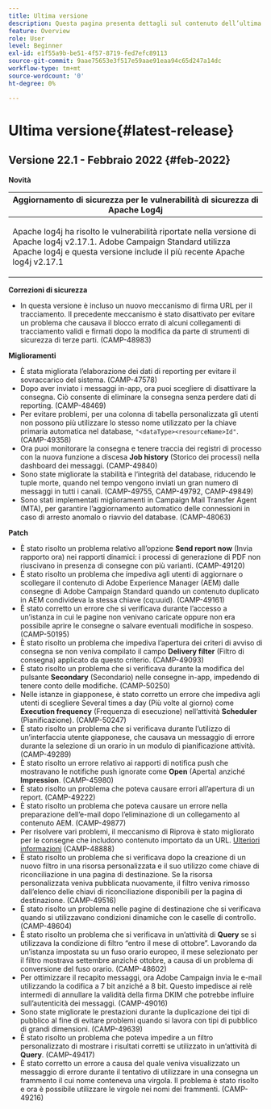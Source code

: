 ```yaml
---
title: Ultima versione
description: Questa pagina presenta dettagli sul contenuto dell’ultima versione Campaign Standard
feature: Overview
role: User
level: Beginner
exl-id: e1f55a9b-be51-4f57-8719-fed7efc89113
source-git-commit: 9aae75653e3f517e59aae91eaa94c65d247a14dc
workflow-type: tm+mt
source-wordcount: '0'
ht-degree: 0%

---
```



# Ultima versione{#latest-release}

## Versione 22.1 - Febbraio 2022 {#feb-2022}

**Novità**

<table> 
<thead> 
<tr> 
<th> <strong>Aggiornamento di sicurezza per le vulnerabilità di sicurezza di Apache Log4j</strong><br /> </th> 
</tr> 
</thead> 
<tbody> 
<tr> 
<td>
<p>Apache log4j ha risolto le vulnerabilità riportate nella versione di Apache log4j v2.17.1. Adobe Campaign Standard utilizza Apache log4j e questa versione include il più recente Apache log4j v2.17.1 </p>
</td> 
</tr> 
</tbody> 
</table>

**Correzioni di sicurezza**

* In questa versione è incluso un nuovo meccanismo di firma URL per il tracciamento. Il precedente meccanismo è stato disattivato per evitare un problema che causava il blocco errato di alcuni collegamenti di tracciamento validi e firmati dopo la modifica da parte di strumenti di sicurezza di terze parti. (CAMP-48983)

**Miglioramenti**

* È stata migliorata l’elaborazione dei dati di reporting per evitare il sovraccarico del sistema. (CAMP-47578)
* Dopo aver inviato i messaggi in-app, ora puoi scegliere di disattivare la consegna. Ciò consente di eliminare la consegna senza perdere dati di reporting. (CAMP-48469)
* Per evitare problemi, per una colonna di tabella personalizzata gli utenti non possono più utilizzare lo stesso nome utilizzato per la chiave primaria automatica nel database, `"<dataType><resourceName>Id"`. (CAMP-49358)
* Ora puoi monitorare la consegna e tenere traccia dei registri di processo con la nuova funzione a discesa **Job history** (Storico dei processi) nella dashboard dei messaggi. (CAMP-49840)
* Sono state migliorate la stabilità e l‘integrità del database, riducendo le tuple morte, quando nel tempo vengono inviati un gran numero di messaggi in tutti i canali. (CAMP-49755, CAMP-49792, CAMP-49849)
* Sono stati implementati miglioramenti in Campaign Mail Transfer Agent (MTA), per garantire l’aggiornamento automatico delle connessioni in caso di arresto anomalo o riavvio del database. (CAMP-48063)


**Patch**

* È stato risolto un problema relativo all’opzione **Send report now** (Invia rapporto ora) nei rapporti dinamici: i processi di generazione di PDF non riuscivano in presenza di consegne con più varianti. (CAMP-49120)
* È stato risolto un problema che impediva agli utenti di aggiornare o scollegare il contenuto di Adobe Experience Manager (AEM) dalle consegne di Adobe Campaign Standard quando un contenuto duplicato in AEM condivideva la stessa chiave (cq:uuid). (CAMP-49161)
* È stato corretto un errore che si verificava durante l’accesso a un’istanza in cui le pagine non venivano caricate oppure non era possibile aprire le consegne o salvare eventuali modifiche in sospeso. (CAMP-50195)
* È stato risolto un problema che impediva l’apertura dei criteri di avviso di consegna se non veniva compilato il campo **Delivery filter** (Filtro di consegna) applicato da questo criterio. (CAMP-49093)
* È stato risolto un problema che si verificava durante la modifica del pulsante **Secondary** (Secondario) nelle consegne in-app, impedendo di tenere conto delle modifiche. (CAMP-50250)
* Nelle istanze in giapponese, è stato corretto un errore che impediva agli utenti di scegliere Several times a day (Più volte al giorno) come **Execution frequency** (Frequenza di esecuzione) nell’attività **Scheduler** (Pianificazione). (CAMP-50247)
* È stato risolto un problema che si verificava durante l’utilizzo di un’interfaccia utente giapponese, che causava un messaggio di errore durante la selezione di un orario in un modulo di pianificazione attività. (CAMP-49289)
* È stato risolto un errore relativo ai rapporti di notifica push che mostravano le notifiche push ignorate come **Open** (Aperta) anziché **Impression**. (CAMP-45980)
* È stato risolto un problema che poteva causare errori all’apertura di un report. (CAMP-49222)
* È stato risolto un problema che poteva causare un errore nella preparazione dell’e-mail dopo l’eliminazione di un collegamento al contenuto AEM. (CAMP-49877)
* Per risolvere vari problemi, il meccanismo di Riprova è stato migliorato per le consegne che includono contenuto importato da un URL. [Ulteriori informazioni](../../designing/using/using-existing-content.md#retrieving-content-from-a-url-automatically-at-preparation-time) (CAMP-48888)
* È stato risolto un problema che si verificava dopo la creazione di un nuovo filtro in una risorsa personalizzata e il suo utilizzo come chiave di riconciliazione in una pagina di destinazione. Se la risorsa personalizzata veniva pubblicata nuovamente, il filtro veniva rimosso dall’elenco delle chiavi di riconciliazione disponibili per la pagina di destinazione. (CAMP-49516)
* È stato risolto un problema nelle pagine di destinazione che si verificava quando si utilizzavano condizioni dinamiche con le caselle di controllo. (CAMP-48604)
* È stato risolto un problema che si verificava in un’attività di **Query** se si utilizzava la condizione di filtro “entro il mese di ottobre”. Lavorando da un’istanza impostata su un fuso orario europeo, il mese selezionato per il filtro mostrava settembre anziché ottobre, a causa di un problema di conversione del fuso orario. (CAMP-48602)
* Per ottimizzare il recapito messaggi, ora Adobe Campaign invia le e-mail utilizzando la codifica a 7 bit anziché a 8 bit. Questo impedisce ai relè intermedi di annullare la validità della firma DKIM che potrebbe influire sull’autenticità dei messaggi. (CAMP-49016)
* Sono state migliorate le prestazioni durante la duplicazione dei tipi di pubblico al fine di evitare problemi quando si lavora con tipi di pubblico di grandi dimensioni. (CAMP-49639)
* È stato risolto un problema che poteva impedire a un filtro personalizzato di mostrare i risultati corretti se utilizzato in un’attività di **Query**. (CAMP-49417)
* È stato corretto un errore a causa del quale veniva visualizzato un messaggio di errore durante il tentativo di utilizzare in una consegna un frammento il cui nome conteneva una virgola. Il problema è stato risolto e ora è possibile utilizzare le virgole nei nomi dei frammenti. (CAMP-49216)

